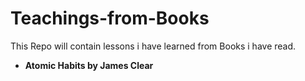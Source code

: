 # Teachings-from-Books
This Repo will contain lessons i have learned from Books i have read.

- **Atomic Habits by James Clear**
